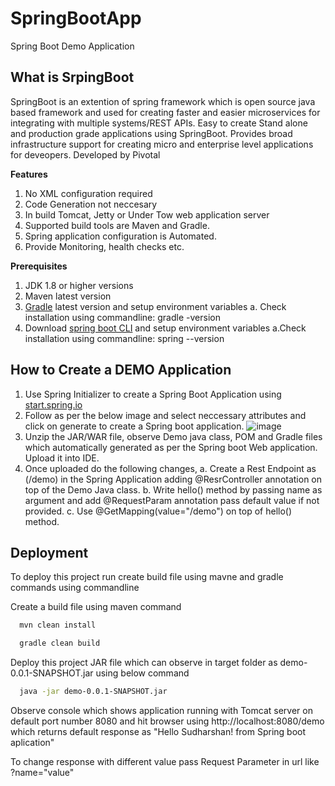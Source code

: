 # SpringBootApp
Spring Boot Demo Application

## What is SrpingBoot
SpringBoot is an extention of spring framework which is open source java based framework and used for creating faster and easier microservices for integrating with multiple systems/REST APIs.
Easy to create Stand alone and production grade applications using SpringBoot. 
Provides broad infrastructure support for creating micro and enterprise level applications for deveopers. Developed by Pivotal 

**Features**
1. No XML configuration required
2. Code Generation not neccesary
3. In build Tomcat, Jetty or Under Tow web application server
4. Supported build tools are Maven and Gradle.
5. Spring application configuration is Automated.
6. Provide Monitoring, health checks etc.

**Prerequisites**
1. JDK 1.8 or higher versions
2. Maven latest version
3. [Gradle](https://docs.spring.io/spring-boot/docs/current-SNAPSHOT/reference/htmlsingle/#using.build-systems.gradle) latest version and setup environment variables
    a. Check installation using commandline: gradle -version
4. Download [spring boot CLI](https://docs.spring.io/springboot/docs/current-SNAPSHOT/reference/htmlsingle/#getting-started-installing-springboot) and setup environment variables
     a.Check installation using commandline: spring --version

## How to Create a DEMO Application
1. Use Spring Initializer  to create a Spring Boot Application using [start.spring.io](https://start.spring.io/)
2. Follow as per the below image and select neccessary attributes and click on generate to create a Spring boot application.
![image](https://github.com/KathaSudharshan/SpringBootApp/assets/138109855/fd7b6053-e6da-4efa-8196-19dacbfb82c4)
3. Unzip the JAR/WAR file, observe Demo java class, POM and Gradle files which automatically generated as per the Spring boot Web application. Upload it into IDE.
4. Once uploaded do the following changes,
   a. Create a Rest Endpoint as (/demo) in the Spring Application adding @ResrController annotation on top of the Demo Java class.
   b. Write hello() method by passing name as argument and add @RequestParam annotation pass default value if not provided.
   c. Use @GetMapping(value="/demo") on top of hello() method.

## Deployment
To deploy this project run create build file using mavne and gradle commands using commandline

Create a build file using maven command
```bash
  mvn clean install
```
```bash
  gradle clean build
```
Deploy this project JAR file which can observe in target folder as demo-0.0.1-SNAPSHOT.jar using below command 
```bash
  java -jar demo-0.0.1-SNAPSHOT.jar
```
Observe console which shows application running with Tomcat server on default port number 8080 and hit browser using http://localhost:8080/demo which returns default response as "Hello Sudharshan! from Spring boot aplication"

To change response with different value pass Request Parameter in url like ?name="value"
